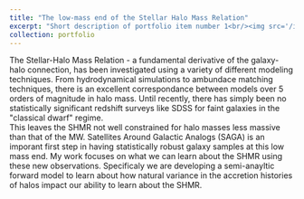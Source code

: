 ```yaml
---
title: "The low-mass end of the Stellar Halo Mass Relation"
excerpt: "Short description of portfolio item number 1<br/><img src='/images/vdb.webp'>"
collection: portfolio
---
```


The Stellar-Halo Mass Relation - a fundamental derivative of the galaxy-halo connection, has been investigated using a variety of different modeling techniques. From hydrodynamical simulations to ambundace matching techniques, there is an excellent correspondance between models over 5 orders of magnitude in halo mass. Until recently, there has simply been no statistically significant redshift surveys like SDSS for faint galaxies in the "classical dwarf" regime.  
This leaves the SHMR not well constrained for halo masses less massive than that of the MW. Satellites Around Galactic Analogs (SAGA) is an imporant first step in having statistically robust galaxy samples at this low mass end.
My work focuses on what we can learn about the SHMR using these new observations. Specificaly we are developing a semi-anayltic forward model to learn about how natural variance in the accretion histories of halos impact our ability to learn about the SHMR.
